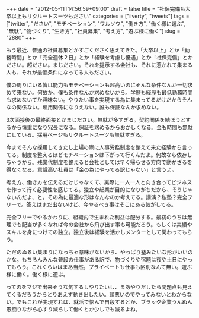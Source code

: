 +++
date = "2012-05-11T14:56:59+09:00"
draft = false
title = "社保完備も大卒以上もリクルートスーツもださい"
categories = ["liverty", "tweets"]
tags = ["twitter", "ださい", "モチベーション", "ワルソウ", "働き方", "働く様に遊ぶ", "無駄", "物づくり", "生き方", "社員募集", "考え方", "遊ぶ様に働く"]
slug = "2880"
+++

もう最近、普通の社員募集とかすごくださく思えてきた。「大卒以上」とか「勤務時間」とか「完全週休２日」とか「経験を考慮し優遇」とか「社保完備」とかださい。超ださい。まじださい。それを提示する会社も、それに惹かれて集まる人も、それが最低条件になってる人もださい。

僕の周りにいる皆は能力もモチベーションも超高いのにそんな条件なんか一切求めて来ない。何故か。僕も条件なんか求めないから。学歴も経歴も最低勤務時間も求めないてか興味ない。やりたい事を実現する為に集まってるだけだからそんなの関係ない。雇用関係になりえない。誰も保証なんか求めない。

3次面接後の最終面接とかまじださい。無駄が多すぎる。契約関係を結ぼうとするから慎重になり冗長になる。保証を求めるからおかしくなる。金も時間も無駄にしている。採用ページもリクルートスーツも無駄すぎる。

今までそんな採用してきたし上場の際に人事労務制度を整えて来た経験から言ってる。制度を整えるほどモチベーションは下がって行くんだよ。何故なら依存しちゃうから。残業代制度を整えると会社としては早く帰らせる方向で動かざるを得なくなる。意識高い社員は「金の為にやってる訳じゃない」と言うよ。

考え方、働き方を伝えるだけじゃなくて、実際に一人一人と向き合ってビジネスを作って行く必要性を感じてる。独立や起業が目的になりがちだから、そうじゃないんだよ、と。その為に最適な形はなんなのか考えてる。講演？私塾？完全フリーで。答えはまだ出ないけど、今やるべき事はそこにある気がしてる。

完全フリーでやるかわりに、組織内で生まれた利益は配分する。最初のうちは無理でも配当が多くなれば今の会社から飛び出す事も可能だろう。もしくは実績やスキルを身につけての独立。独立後は経験を活かしメンターとして関わってもらう。

ただのぬるい集まりになっちゃ意味がないから、やっぱり塾みたいな形がいいのかな。もちろんみんな普段の仕事がある訳で、物づくりや宿題は夜や土日にやってもらう。これくらいはまあ当然。プライベートも仕事も区別なんて無い。遊ぶ様に働く。働く様に遊ぶ。

ってのをマジで出来そうな気するしやりたいし、まあやりだしたら問題点も見えてくるだろうからとりあえず動き出したい。頭悪いのでやってみないとわからない。でもこれが実現すれば、就活で悩んで自殺するとか、ブラック企業うんぬん愚痴りながら心すり減らして働くとか少しでも減るよね。

